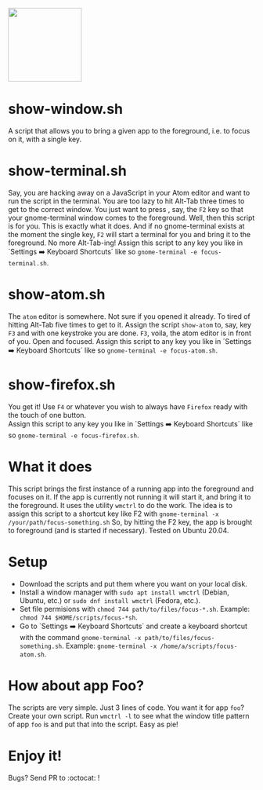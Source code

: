 <img src="https://raw.githubusercontent.com/dukestreetstudio/zondicons/master/src/window-open.svg" height="150"></img><br>

#

# show-window.sh

A script that allows you to bring a given app to the foreground, i.e. to focus on it, with a single key.

# show-terminal.sh

Say, you are hacking away on a JavaScript in your Atom editor and want to run the script in the terminal.
You are too lazy to hit Alt-Tab three times to get to the correct window. You just want to press , say, 
the `F2` key so that your gnome-terminal window comes to the foreground. Well, then this script is for you.
This is exactly what it does. And if no gnome-terminal exists at the moment the single key, `F2` will
start a terminal for you and bring it to the foreground. No more Alt-Tab-ing! Assign this script to any key 
you like in ´Settings :arrow_right: Keyboard Shortcuts´ like so `gnome-terminal -e focus-terminal.sh`.

# show-atom.sh

The `atom` editor is somewhere. Not sure if you opened it already. To tired of hitting Alt-Tab five times 
to get to it. Assign the script `show-atom` to, say, key `F3` and with one keystroke you are done. `F3`, 
voila, the atom editor is in front of you. Open and focused. Assign this script to any key 
you like in ´Settings :arrow_right: Keyboard Shortcuts´ like so `gnome-terminal -e focus-atom.sh`.

# show-firefox.sh

You get it! Use `F4` or whatever you wish to always have `Firefox` ready with the touch of one button.  
Assign this script to any key 
you like in ´Settings :arrow_right: Keyboard Shortcuts´ like so `gnome-terminal -e focus-firefox.sh`.

# What it does

This script brings the first instance of a running app into the foreground and focuses on it.
If the app is currently not running it will start it, and bring it to the foreground.
It uses the utility `wmctrl` to do the work.
The idea is to assign this script to a shortcut key like F2 with `gnome-terminal -x /your/path/focus-something.sh`
So, by hitting the F2 key, the app is brought to foreground (and is started if necessary).
Tested on Ubuntu 20.04.

# Setup

  - Download the scripts and put them where you want on your local disk.
  - Install a window manager with `sudo apt install wmctrl` (Debian, Ubuntu, etc.) or `sudo dnf install wmctrl` (Fedora, etc.).
  - Set file permisions with `chmod 744 path/to/files/focus-*.sh`. Example: `chmod 744 $HOME/scripts/focus-*sh`.
  - Go to ´Settings :arrow_right: Keyboard Shortcuts´ and create a keyboard shortcut with the command `gnome-terminal -x path/to/files/focus-something.sh`. Example: `gnome-terminal -x /home/a/scripts/focus-atom.sh`.

# How about app Foo?

The scripts are very simple. Just 3 lines of code. You want it for app `foo`? Create your own script. Run `wmctrl -l` to see what the window title pattern of app `foo` is and put that into the script. Easy as pie!

# Enjoy it!

Bugs? Send PR to :octocat: !

